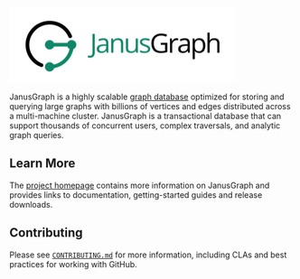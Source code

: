 ![JanusGraph logo](janusgraph.png)

JanusGraph is a highly scalable [graph database](http://en.wikipedia.org/wiki/Graph_database) optimized for storing and querying large graphs with billions of vertices and edges distributed across a multi-machine cluster. JanusGraph is a transactional database that can support thousands of concurrent users, complex traversals, and analytic graph queries.

## Learn More

The [project homepage](http://janusgraph.org) contains more information on JanusGraph and provides links to documentation, getting-started guides and release downloads.

## Contributing

Please see [`CONTRIBUTING.md`](CONTRIBUTING.md) for more information, including
CLAs and best practices for working with GitHub.
